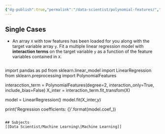 ```yaml
---
{"dg-publish":true,"permalink":"/data-scientist/polynomial-features/","created":"2023-11-11T12:33:23.674-05:00","updated":"2024-03-02T09:13:31.650-05:00"}
---
```



## Single Cases
- An array `X` with tow features has been loaded for you along with the target variable array `y`. Fit a multiple linear regression model with **interaction terms** on the target variable `y` as a function of the feature variables contained in `X`.
  ```python
import pandas as pd
from sklearn.linear_model import LinearRegression
from sklearn.preprocessing import PolynomialFeatures

interacction_term = PolynomialFeatures(degree=2, interaction_only=True, include_bias=False)
X_inter = interaction_term.fit_transfom(X)

model = LinearRegression()
model.fit(X_inter,y)

print('Regression coefficients: {}'.format(model.coef_))
```

## Subjects
[[Data Scientist/Machine Learning\|Machine Learning]]